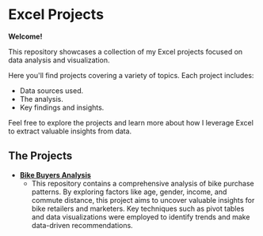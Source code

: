 # Excel Projects

**Welcome!**

This repository showcases a collection of my Excel projects focused on data analysis and visualization.

Here you'll find projects covering a variety of topics. Each project includes:

- Data sources used.
- The analysis.
- Key findings and insights.

Feel free to explore the projects and learn more about how I leverage Excel to extract valuable insights from data.

## The Projects

- [**Bike Buyers Analysis**](https://github.com/reipared/Excel_Projects/tree/main/Bike_Sales)
  - This repository contains a comprehensive analysis of bike purchase patterns. By exploring factors like age, gender, income, and commute distance, this project aims to uncover valuable insights for bike retailers and marketers. Key techniques such as pivot tables and data visualizations were employed to identify trends and make data-driven recommendations.
